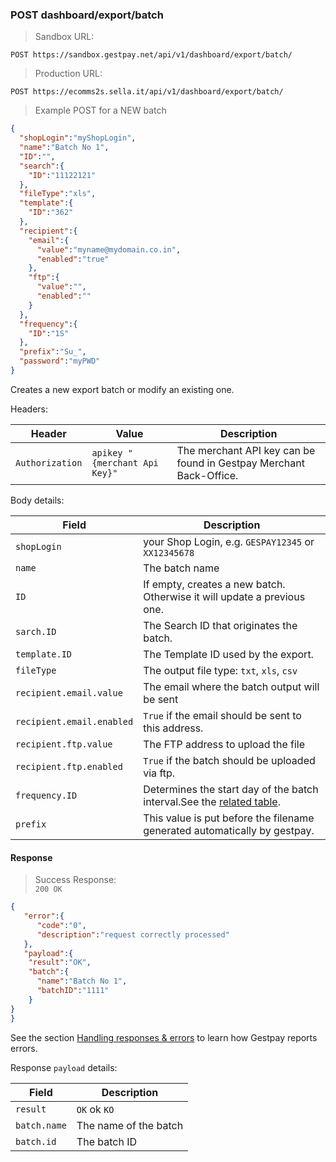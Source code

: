 ### POST dashboard/export/batch


> Sandbox URL:

```
POST https://sandbox.gestpay.net/api/v1/dashboard/export/batch/
```


> Production URL: 

```
POST https://ecomms2s.sella.it/api/v1/dashboard/export/batch/
```


> Example POST for a NEW batch 

```json
{
  "shopLogin":"myShopLogin",
  "name":"Batch No 1",
  "ID":"",
  "search":{
    "ID":"11122121"
  },
  "fileType":"xls",
  "template":{
    "ID":"362"
  },
  "recipient":{
    "email":{
      "value":"myname@mydomain.co.in",
      "enabled":"true"
    },
    "ftp":{
      "value":"",
      "enabled":""
    }
  },
  "frequency":{
    "ID":"1S"
  },
  "prefix":"Su_",
  "password":"myPWD"
}
```

Creates a new export batch or modify an existing one. 

Headers: 

| Header | Value | Description |
| ------ | ----- | ----------- |
| `Authorization` | `apikey "{merchant Api Key}"` | The merchant API key can be found in Gestpay Merchant Back-Office. |

Body details: 

| Field | Description |
| ----- | ----------- |
| `shopLogin` | your Shop Login, e.g. `GESPAY12345` or `XX12345678`
| `name` | The batch name 
| `ID` | If empty, creates a new batch. Otherwise it will update a previous one. 
| `sarch.ID` | The Search ID that originates the batch. 
| `template.ID` | The Template ID used by the export. 
| `fileType` | The output file type: `txt`, `xls`, `csv`
| `recipient.email.value` | The email where the batch output will be sent
| `recipient.email.enabled` | `True` if the email should be sent to this address.
| `recipient.ftp.value` | The FTP address to upload the file 
| `recipient.ftp.enabled` | `True` if the batch should be uploaded via ftp. 
| `frequency.ID` | Determines the start day of the batch interval.See the [related table](#frequency-codes). 
| `prefix` | This value is put before the filename generated automatically by gestpay. 


#### Response 

> Success Response:<br>
> `200 OK`

```json
{
   "error":{  
      "code":"0",
      "description":"request correctly processed"
   },
   "payload":{
    "result":"OK",
    "batch":{
      "name":"Batch No 1",
      "batchID":"1111"
    }
}
}
```

See the section [Handling responses & errors](#handling-responses-amp-errors) to learn how Gestpay reports errors.

Response `payload` details:


| Field          | Description 
| -------------- | -----------
| `result` | `OK` ok `KO`
| `batch.name` | The name of the batch 
| `batch.id` | The batch ID 